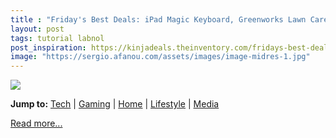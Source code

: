 ```yaml
---
title : "Friday's Best Deals: iPad Magic Keyboard, Greenworks Lawn Care Products, Tacklife Cordless Tire Inflator, Pikachu Bedsheets, Goli Apple Cider Vinegar Gummies, and More"
layout: post
tags: tutorial labnol
post_inspiration: https://kinjadeals.theinventory.com/fridays-best-deals-august-wi-fi-smart-lock-kyoku-dama-1846604487
image: "https://sergio.afanou.com/assets/images/image-midres-1.jpg"
---
```


<img src="https://i.kinja-img.com/gawker-media/image/upload/s--eHv3vRiC--/c_fit,fl_progressive,q_80,w_636/wgyzig4ugac7zewilxk8.jpg" /><p><strong>Jump to:</strong> <a href="#Tech">Tech</a> | <a href="#Gaming">Gaming</a> | <a href="#Home">Home</a> | <a href="#Lifestyle">Lifestyle</a> | <a href="#Media">Media</a></p><p><a href="https://kinjadeals.theinventory.com/fridays-best-deals-august-wi-fi-smart-lock-kyoku-dama-1846604487">Read more...</a></p>